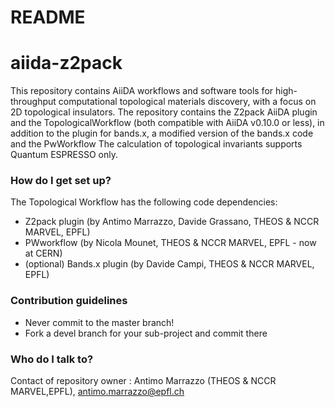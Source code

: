 # README #

# aiida-z2pack

This repository contains AiiDA workflows and software tools for high-throughput computational topological materials discovery, with a focus on 2D topological insulators.
The repository contains the Z2pack AiiDA plugin and the TopologicalWorkflow (both compatible with AiiDA v0.10.0 or less), in addition to the plugin for bands.x, a modified version of the bands.x code and the PwWorkflow
The calculation of topological invariants supports Quantum ESPRESSO only.

### How do I get set up? ###

The Topological Workflow has the following code dependencies:
* Z2pack plugin 	         	(by Antimo Marrazzo, Davide Grassano, THEOS & NCCR MARVEL, EPFL)
* PWworkflow      	     	    (by Nicola Mounet, THEOS & NCCR MARVEL, EPFL - now at CERN)
* (optional) Bands.x plugin 	(by Davide Campi, THEOS & NCCR MARVEL, EPFL)

### Contribution guidelines ###

* Never commit to the master branch!
* Fork a devel branch for your sub-project and commit there

### Who do I talk to? ###
Contact of repository owner : Antimo Marrazzo (THEOS & NCCR MARVEL,EPFL), antimo.marrazzo@epfl.ch
